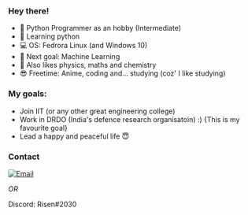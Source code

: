 
### Hey there!

- :snake: Python Programmer as an hobby (Intermediate)
- :microscope: Learning python
- :computer: OS: Fedrora Linux (and Windows 10)
- :robot: Next goal: Machine Learning
- :apple: Also likes physics, maths and chemistry
- :sunglasses: Freetime: Anime, coding and... studying (coz' I like studying)

 ### My goals:
 
 - Join IIT (or any other great engineering college)
 - Work in DRDO (India's defence research organisatoin) :) {This is my favourite goal}
 - Lead a happy and peaceful life :innocent:
 ### Contact
 [![Email](https://img.shields.io/badge/Email-Contact-red?style=for-the-badge&logo=gmail)](mailto:satvik90four@gmail.com)
 
 *OR*
 
 Discord: Risen#2030
